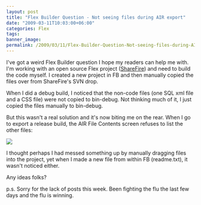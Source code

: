 ```yaml
---
layout: post
title: "Flex Builder Question - Not seeing files during AIR export"
date: "2009-03-11T10:03:00+06:00"
categories: Flex 
tags: 
banner_image: 
permalink: /2009/03/11/Flex-Builder-Question-Not-seeing-files-during-AIR-export
---
```


I've got a weird Flex Builder question I hope my readers can help me with. I'm working with an open source Flex project (<a href="http://www.sharefirereader.com/">ShareFire</a>) and need to build the code myself. I created a new project in FB and then manually copied the files over from ShareFire's SVN drop.

When I did a debug build, I noticed that the non-code files (one SQL xml file and a CSS file) were not copied to bin-debug. Not thinking much of it, I just copied the files manually to bin-debug.

But this wasn't a real solution and it's now biting me on the rear. When I go to export a release build, the AIR File Contents screen refuses to list the other files:


<img src="https://static.raymondcamden.com/images//Picture 144.png">

I thought perhaps I had messed something up by manually dragging files into the project, yet when I made a new file from within FB (readme.txt), it wasn't noticed either.

Any ideas folks?

p.s. Sorry for the lack of posts this week. Been fighting the flu the last few days and the flu is winning.